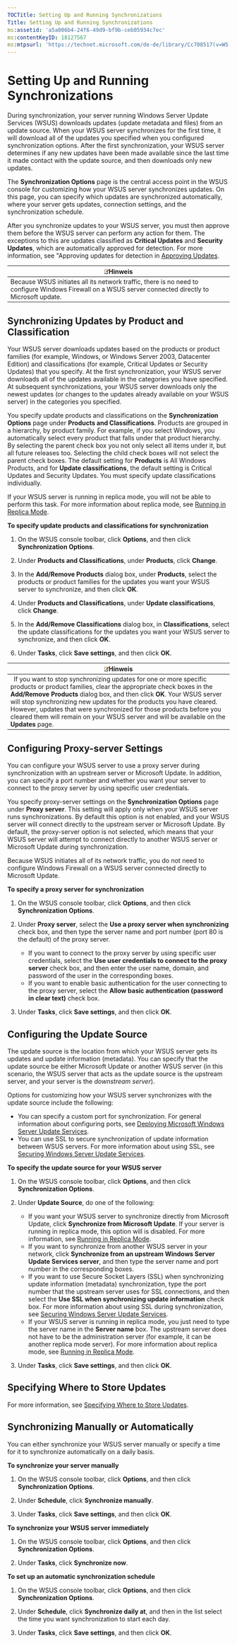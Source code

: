 ```yaml
---
TOCTitle: Setting Up and Running Synchronizations
Title: Setting Up and Running Synchronizations
ms:assetid: 'a5a006b4-24f6-49d9-bf9b-ceb05934c7ec'
ms:contentKeyID: 18127567
ms:mtpsurl: 'https://technet.microsoft.com/de-de/library/Cc708517(v=WS.10)'
---
```


Setting Up and Running Synchronizations
=======================================

During synchronization, your server running Windows Server Update Services (WSUS) downloads updates (update metadata and files) from an update source. When your WSUS server synchronizes for the first time, it will download all of the updates you specified when you configured synchronization options. After the first synchronization, your WSUS server determines if any new updates have been made available since the last time it made contact with the update source, and then downloads only new updates.

The **Synchronization Options** page is the central access point in the WSUS console for customizing how your WSUS server synchronizes updates. On this page, you can specify which updates are synchronized automatically, where your server gets updates, connection settings, and the synchronization schedule.

After you synchronize updates to your WSUS server, you must then approve them before the WSUS server can perform any action for them. The exceptions to this are updates classified as **Critical Updates** and **Security Updates**, which are automatically approved for detection. For more information, see "Approving updates for detection in [Approving Updates](https://technet.microsoft.com/7276f84d-429e-4a39-8ef8-be3bff47b45e).

| ![](images/Cc708517.note(WS.10).gif)Hinweis                                                                                |
|---------------------------------------------------------------------------------------------------------------------------------------------------------|
| Because WSUS initiates all its network traffic, there is no need to configure Windows Firewall on a WSUS server connected directly to Microsoft update. |

Synchronizing Updates by Product and Classification
---------------------------------------------------

Your WSUS server downloads updates based on the products or product families (for example, Windows, or Windows Server 2003, Datacenter Edition) and classifications (for example, Critical Updates or Security Updates) that you specify. At the first synchronization, your WSUS server downloads all of the updates available in the categories you have specified. At subsequent synchronizations, your WSUS server downloads only the newest updates (or changes to the updates already available on your WSUS server) in the categories you specified.

You specify update products and classifications on the **Synchronization Options** page under **Products and Classifications**. Products are grouped in a hierarchy, by product family. For example, if you select Windows, you automatically select every product that falls under that product hierarchy. By selecting the parent check box you not only select all items under it, but all future releases too. Selecting the child check boxes will not select the parent check boxes. The default setting for **Products** is All Windows Products, and for **Update classifications**, the default setting is Critical Updates and Security Updates. You must specify update classifications individually.

If your WSUS server is running in replica mode, you will not be able to perform this task. For more information about replica mode, see [Running in Replica Mode](https://technet.microsoft.com/d143c886-30b6-4034-80a2-182171ac8f8b).

**To specify update products and classifications for synchronization**
1.  On the WSUS console toolbar, click **Options**, and then click **Synchronization Options**.

2.  Under **Products and Classifications**, under **Products**, click **Change**.

3.  In the **Add/Remove Products** dialog box, under **Products**, select the products or product families for the updates you want your WSUS server to synchronize, and then click **OK**.

4.  Under **Products and Classifications**, under **Update classifications**, click **Change**.

5.  In the **Add/Remove Classifications** dialog box, in **Classifications**, select the update classifications for the updates you want your WSUS server to synchronize, and then click **OK**.

6.  Under **Tasks**, click **Save settings**, and then click **OK**.

| ![](images/Cc708517.note(WS.10).gif)Hinweis                                                                                                                                                                                                                                                                                                                                                                                         |
|------------------------------------------------------------------------------------------------------------------------------------------------------------------------------------------------------------------------------------------------------------------------------------------------------------------------------------------------------------------------------------------------------------------------------------------------------------------|
|   If you want to stop synchronizing updates for one or more specific products or product families, clear the appropriate check boxes in the **Add/Remove Products** dialog box, and then click **OK**. Your WSUS server will stop synchronizing new updates for the products you have cleared. However, updates that were synchronized for those products before you cleared them will remain on your WSUS server and will be available on the **Updates** page. |

Configuring Proxy-server Settings
---------------------------------

You can configure your WSUS server to use a proxy server during synchronization with an upstream server or Microsoft Update. In addition, you can specify a port number and whether you want your server to connect to the proxy server by using specific user credentials.

You specify proxy-server settings on the **Synchronization Options** page under **Proxy server**. This setting will apply only when your WSUS server runs synchronizations. By default this option is not enabled, and your WSUS server will connect directly to the upstream server or Microsoft Update. By default, the proxy-server option is not selected, which means that your WSUS server will attempt to connect directly to another WSUS server or Microsoft Update during synchronization.

Because WSUS initiates all of its network traffic, you do not need to configure Windows Firewall on a WSUS server connected directly to Microsoft Update.

**To specify a proxy server for synchronization**
1.  On the WSUS console toolbar, click **Options**, and then click **Synchronization Options**.

2.  Under **Proxy server**, select the **Use a proxy server when synchronizing** check box, and then type the server name and port number (port 80 is the default) of the proxy server.

    -   If you want to connect to the proxy server by using specific user credentials, select the **Use user credentials to connect to the proxy server** check box, and then enter the user name, domain, and password of the user in the corresponding boxes.
    -   If you want to enable basic authentication for the user connecting to the proxy server, select the **Allow basic authentication (password in clear text)** check box.

3.  Under **Tasks**, click **Save settings**, and then click **OK**.

Configuring the Update Source
-----------------------------

The update source is the location from which your WSUS server gets its updates and update information (metadata). You can specify that the update source be either Microsoft Update or another WSUS server (in this scenario, the WSUS server that acts as the update source is the upstream server, and your server is the *downstream server*).

Options for customizing how your WSUS server synchronizes with the update source include the following:

-   You can specify a custom port for synchronization. For general information about configuring ports, see [Deploying Microsoft Windows Server Update Services](http://go.microsoft.com/fwlink/?linkid=41777).
-   You can use SSL to secure synchronization of update information between WSUS servers. For more information about using SSL, see [Securing Windows Server Update Services](https://technet.microsoft.com/f119b789-8d09-4e0e-8844-3d7c515be165).

**To specify the update source for your WSUS server**
1.  On the WSUS console toolbar, click **Options**, and then click **Synchronization Options**.

2.  Under **Update Source**, do one of the following:

    -   If you want your WSUS server to synchronize directly from Microsoft Update, click **Synchronize from Microsoft Update**. If your server is running in replica mode, this option will is disabled. For more information, see [Running in Replica Mode](https://technet.microsoft.com/d143c886-30b6-4034-80a2-182171ac8f8b).
    -   If you want to synchronize from another WSUS server in your network, click **Synchronize from an upstream Windows Server Update Services server**, and then type the server name and port number in the corresponding boxes.
    -   If you want to use Secure Socket Layers (SSL) when synchronizing update information (metadata) synchronization, type the port number that the upstream server uses for SSL connections, and then select the **Use SSL when synchronizing update information** check box. For more information about using SSL during synchronization, see [Securing Windows Server Update Services](https://technet.microsoft.com/f119b789-8d09-4e0e-8844-3d7c515be165).
    -   If your WSUS server is running in replica mode, you just need to type the server name in the **Server name** box. The upstream server does not have to be the administration server (for example, it can be another replica mode server). For more information about replica mode, see [Running in Replica Mode](https://technet.microsoft.com/d143c886-30b6-4034-80a2-182171ac8f8b).

3.  Under **Tasks**, click **Save settings**, and then click **OK**.

Specifying Where to Store Updates
---------------------------------

For more information, see [Specifying Where to Store Updates](https://technet.microsoft.com/8cca6fab-163e-451d-ab78-70b39fdb1455).

Synchronizing Manually or Automatically
---------------------------------------

You can either synchronize your WSUS server manually or specify a time for it to synchronize automatically on a daily basis.

**To synchronize your server manually**
1.  On the WSUS console toolbar, click **Options**, and then click **Synchronization Options**.

2.  Under **Schedule**, click **Synchronize manually**.

3.  Under **Tasks**, click **Save settings**, and then click **OK**.

**To synchronize your WSUS server immediately**
1.  On the WSUS console toolbar, click **Options**, and then click **Synchronization Options**.

2.  Under **Tasks**, click **Synchronize now**.

**To set up an automatic synchronization schedule**
1.  On the WSUS console toolbar, click **Options**, and then click **Synchronization Options**.

2.  Under **Schedule**, click **Synchronize daily at**, and then in the list select the time you want synchronization to start each day.

3.  Under **Tasks**, click **Save settings**, and then click **OK**.
